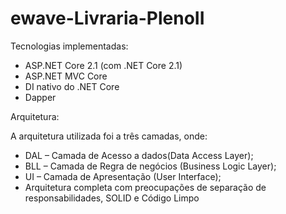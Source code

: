 # ewave-Livraria-PlenoII

Tecnologias implementadas:

- ASP.NET Core 2.1 (com .NET Core 2.1)
- ASP.NET MVC Core
- DI nativo do .NET Core
- Dapper


Arquitetura:

A arquitetura utilizada foi a três camadas, onde: 

- DAL – Camada de Acesso a dados(Data Access Layer);
- BLL – Camada de Regra de negócios (Business Logic Layer);
- UI – Camada de Apresentação (User Interface);
- Arquitetura completa com preocupações de separação de responsabilidades, SOLID e Código Limpo
